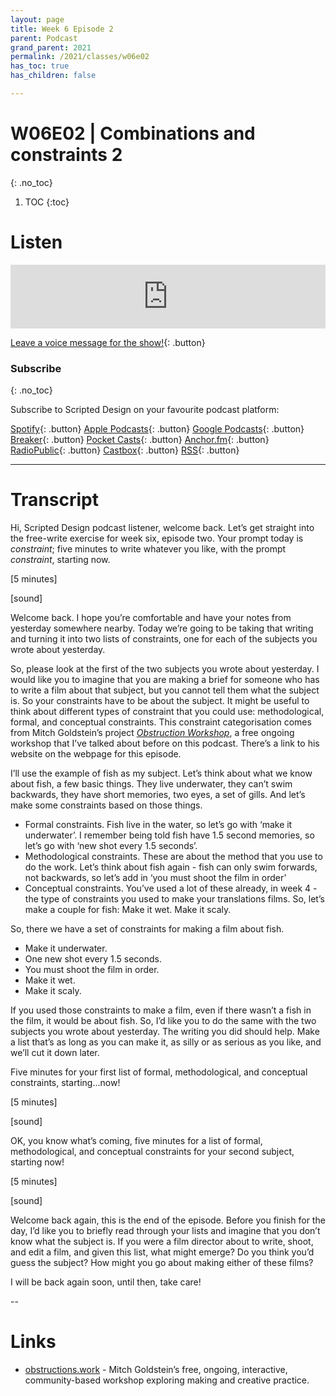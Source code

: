 ```yaml
---
layout: page
title: Week 6 Episode 2
parent: Podcast
grand_parent: 2021
permalink: /2021/classes/w06e02
has_toc: true
has_children: false

---
```


# W06E02 | Combinations and constraints 2
{: .no_toc}

1. TOC
{:toc}



# Listen

<iframe src="https://anchor.fm/scripteddesign/embed/episodes/S02-W06-E02-Scripted-Design--Week-6-Episode-2-e1a63jb" height="102px" width="100%" frameborder="0" scrolling="no"></iframe>

<br>

[Leave a voice message for the show!](https://anchor.fm/scripteddesign/message){: .button}

### Subscribe
{: .no_toc}

Subscribe to Scripted Design on your favourite podcast platform:

[Spotify](https://open.spotify.com/show/3sYD3KyPJXnIHUY2m2uFcy){: .button} [Apple Podcasts](https://podcasts.apple.com/nl/podcast/scripted-design/id1533696064?l=en){: .button} [Google Podcasts](https://www.google.com/podcasts?feed=aHR0cHM6Ly9hbmNob3IuZm0vcy8zN2QzMjZjNC9wb2RjYXN0L3Jzcw==){: .button} [Breaker](https://breaker.audio/scripted-design){: .button} [Pocket Casts](https://pca.st/h40ivs5f){: .button} [Anchor.fm](https://anchor.fm/scripteddesign){: .button} [RadioPublic](https://radiopublic.com/scripted-design-WaxpdP){: .button} [Castbox](https://castbox.fm/channel/Scripted-Design-id3371338){: .button} [RSS](https://anchor.fm/s/37d326c4/podcast/rss){: .button}

---

# Transcript



Hi, Scripted Design podcast listener, welcome back. Let’s get straight into the free-write exercise for week six, episode two. Your prompt today is _constraint_; five minutes to write whatever you like, with the prompt _constraint_, starting now.

[5 minutes]

[sound]

Welcome back. I hope you’re comfortable and have your notes from yesterday somewhere nearby. Today we’re going to be taking that writing and turning it into two lists of constraints, one for each of the subjects you wrote about yesterday.

So, please look at the first of the two subjects you wrote about yesterday. I would like you to imagine that you are making a brief for someone who has to write a film about that subject, but you cannot tell them what the subject is. So your constraints have to be about the subject. It might be useful to think about different types of constraint that you could use: methodological, formal, and conceptual constraints. This constraint categorisation comes from Mitch Goldstein’s project _[Obstruction Workshop](https://obstructions.work)_, a free ongoing workshop that I’ve talked about before on this podcast. There’s a link to his website on the webpage for this episode.

I’ll use the example of fish as my subject. Let’s think about what we know about fish, a few basic things. They live underwater, they can’t swim backwards, they have short memories, two eyes, a set of gills. And let’s make some constraints based on those things.



*   Formal constraints. Fish live in the water, so let’s go with ‘make it underwater’. I remember being told fish have 1.5 second memories, so let’s go with ‘new shot every 1.5 seconds’.
*   Methodological constraints. These are about the method that you use to do the work. Let’s think about fish again - fish can only swim forwards, not backwards, so let’s add in ‘you must shoot the film in order’
*   Conceptual constraints. You’ve used a lot of these already, in week 4 - the type of constraints you used to make your translations films. So, let’s make a couple for fish: Make it wet. Make it scaly.

So, there we have a set of constraints for making a film about fish.



*   Make it underwater.
*   One new shot every 1.5 seconds.
*   You must shoot the film in order.
*   Make it wet.
*   Make it scaly.

If you used those constraints to make a film, even if there wasn’t a fish in the film, it would be about fish. So, I’d like you to do the same with the two subjects you wrote about yesterday. The writing you did should help. Make a list that’s as long as you can make it, as silly or as serious as you like, and we’ll cut it down later.

Five minutes for your first list of formal, methodological, and conceptual constraints, starting...now!

[5 minutes]

[sound]

OK, you know what’s coming, five minutes for a list of formal, methodological, and conceptual constraints for your second subject, starting now!

[5 minutes]

[sound]

Welcome back again, this is the end of the episode. Before you finish for the day, I’d like you to briefly read through your lists and imagine that you don’t know what the subject is. If you were a film director about to write, shoot, and edit a film, and given this list, what might emerge? Do you think you’d guess the subject? How might you go about making either of these films?

I will be back again soon, until then, take care!


--


# Links


*   [obstructions.work](https://obstructions.work) - Mitch Goldstein’s free, ongoing, interactive, community-based workshop exploring making and creative practice.
